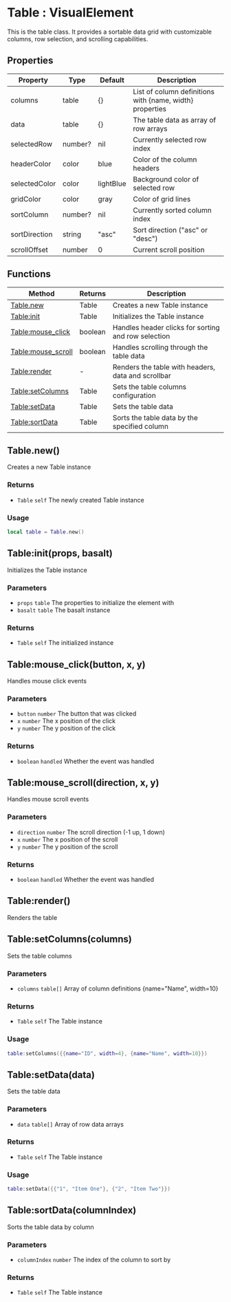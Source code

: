# Table : VisualElement
This is the table class. It provides a sortable data grid with customizable columns,
row selection, and scrolling capabilities.

## Properties

|Property|Type|Default|Description|
|---|---|---|---|
|columns|table|{}|List of column definitions with {name, width} properties
|data|table|{}|The table data as array of row arrays
|selectedRow|number?|nil|Currently selected row index
|headerColor|color|blue|Color of the column headers
|selectedColor|color|lightBlue|Background color of selected row
|gridColor|color|gray|Color of grid lines
|sortColumn|number?|nil|Currently sorted column index
|sortDirection|string|"asc"|Sort direction ("asc" or "desc")
|scrollOffset|number|0|Current scroll position

## Functions

|Method|Returns|Description|
|---|---|---|
|[Table.new](#Table.new)|Table|Creates a new Table instance
|[Table:init](#Table:init)|Table|Initializes the Table instance
|[Table:mouse_click](#Table:mouse_click)|boolean|Handles header clicks for sorting and row selection
|[Table:mouse_scroll](#Table:mouse_scroll)|boolean|Handles scrolling through the table data
|[Table:render](#Table:render)|-|Renders the table with headers, data and scrollbar
|[Table:setColumns](#Table:setColumns)|Table|Sets the table columns configuration
|[Table:setData](#Table:setData)|Table|Sets the table data
|[Table:sortData](#Table:sortData)|Table|Sorts the table data by the specified column

## Table.new()
Creates a new Table instance

### Returns
* `Table` `self` The newly created Table instance

### Usage
 ```lua
local table = Table.new()
```

## Table:init(props, basalt)
Initializes the Table instance

### Parameters
* `props` `table` The properties to initialize the element with
* `basalt` `table` The basalt instance

### Returns
* `Table` `self` The initialized instance

## Table:mouse_click(button, x, y)
Handles mouse click events

### Parameters
* `button` `number` The button that was clicked
* `x` `number` The x position of the click
* `y` `number` The y position of the click

### Returns
* `boolean` `handled` Whether the event was handled

## Table:mouse_scroll(direction, x, y)
Handles mouse scroll events

### Parameters
* `direction` `number` The scroll direction (-1 up, 1 down)
* `x` `number` The x position of the scroll
* `y` `number` The y position of the scroll

### Returns
* `boolean` `handled` Whether the event was handled

## Table:render()
Renders the table

## Table:setColumns(columns)
Sets the table columns

### Parameters
* `columns` `table[]` Array of column definitions {name="Name", width=10}

### Returns
* `Table` `self` The Table instance

### Usage
 ```lua
table:setColumns({{name="ID", width=4}, {name="Name", width=10}})
```

## Table:setData(data)
Sets the table data

### Parameters
* `data` `table[]` Array of row data arrays

### Returns
* `Table` `self` The Table instance

### Usage
 ```lua
table:setData({{"1", "Item One"}, {"2", "Item Two"}})
```

## Table:sortData(columnIndex)
Sorts the table data by column

### Parameters
* `columnIndex` `number` The index of the column to sort by

### Returns
* `Table` `self` The Table instance


